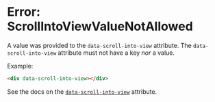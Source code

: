# Error: ScrollIntoViewValueNotAllowed

A value was provided to the `data-scroll-into-view` attribute. The `data-scroll-into-view` attribute must not have a key _nor_ a value.

Example:

```html
<div data-scroll-into-view></div>
```

See the docs on the [`data-scroll-into-view`](https://data-star.dev/reference/plugins_browser#scroll-into-view) attribute.